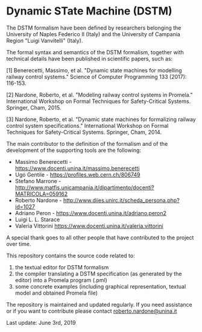 # Dynamic STate Machine (DSTM)

The DSTM formalism have been defined by researchers belonging the University of Naples Federico II (Italy) and the University of Campania Region "Luigi Vanvitelli" (Italy).

The formal syntax and semantics of the DSTM formalism, together with technical details have been published in scientific papers, such as:

[1] Benerecetti, Massimo, et al. "Dynamic state machines for modelling railway control systems." Science of Computer Programming 133 (2017): 116-153.

[2] Nardone, Roberto, et al. "Modeling railway control systems in Promela." International Workshop on Formal Techniques for Safety-Critical Systems. Springer, Cham, 2015.

[3] Nardone, Roberto, et al. "Dynamic state machines for formalizing railway control system specifications." International Workshop on Formal Techniques for Safety-Critical Systems. Springer, Cham, 2014.


The main contributor to the definition of the formalism and of the development of the supporting tools are the following:
- Massimo Benerecetti - https://www.docenti.unina.it/massimo.benerecetti
- Ugo Gentile - https://profiles.web.cern.ch/806749
- Stefano Marrone - http://www.matfis.unicampania.it/dipartimento/docenti?MATRICOLA=059162
- Roberto Nardone - http://www.diies.unirc.it/scheda_persona.php?id=1027
- Adriano Peron - https://www.docenti.unina.it/adriano.peron2
- Luigi L. L. Starace 
- Valeria Vittorini https://www.docenti.unina.it/valeria.vittorini

A special thank goes to all other people that have contributed to the project over time.

This repository contains the source code related to:

1) the textual editor for DSTM formalism
2) the compiler translating a DSTM specification (as generated by the editor) into a Promela program (.pml)
3) some concrete examples (including graphical representation, textual model and obtained Promela file)

The repository is maintained and updated regularly. If you need assistance or if you want to contribute please contact roberto.nardone@unina.it

Last update: June 3rd, 2019